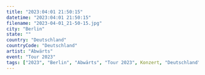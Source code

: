 ```yaml
---
title: "2023:04:01 21:50:15"
datetime: "2023:04:01 21:50:15"
filename: "2023-04-01_21-50-15.jpg"
city: "Berlin"
state: ""
country: "Deutschland"
countryCode: "Deutschland"
artist: "Abwärts"
event: "Tour 2023"
tags: ["2023", "Berlin", "Abwärts", "Tour 2023", Konzert, "Deutschland"]
---
```

